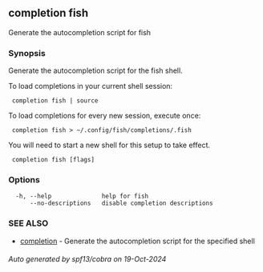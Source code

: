 ##  completion fish

Generate the autocompletion script for fish

### Synopsis

Generate the autocompletion script for the fish shell.

To load completions in your current shell session:

	 completion fish | source

To load completions for every new session, execute once:

	 completion fish > ~/.config/fish/completions/.fish

You will need to start a new shell for this setup to take effect.


```
 completion fish [flags]
```

### Options

```
  -h, --help              help for fish
      --no-descriptions   disable completion descriptions
```

### SEE ALSO

* [ completion](_completion.md)	 - Generate the autocompletion script for the specified shell

###### Auto generated by spf13/cobra on 19-Oct-2024
